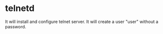 # telnetd

It will install and configure telnet server.
It will create a user "user" without a password.
